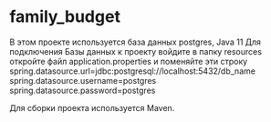 # family_budget
В этом проекте используется база данных postgres, Java 11
Для подключения Базы данных к проекту войдите в папку resources  откройте файл application.properties  и поменяйте эти строку 
spring.datasource.url=jdbc:postgresql://localhost:5432/db_name
spring.datasource.username=postgres
spring.datasource.password=postgres

Для сборки проекта используется Maven.
